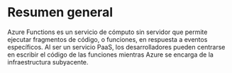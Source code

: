 # Resumen general

Azure Functions es un servicio de cómputo sin servidor que permite ejecutar fragmentos de código, o funciones, en respuesta a eventos específicos. Al ser un servicio PaaS, los desarrolladores pueden centrarse en escribir el código de las funciones mientras Azure se encarga de la infraestructura subyacente.
